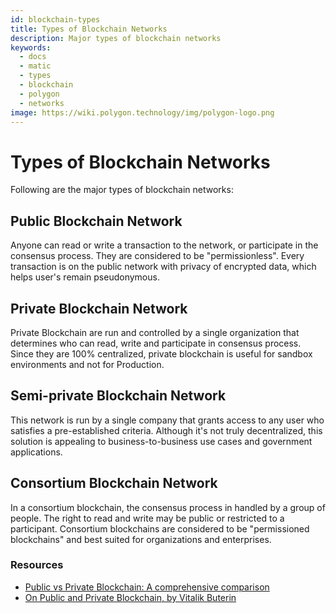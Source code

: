 ```yaml
---
id: blockchain-types
title: Types of Blockchain Networks
description: Major types of blockchain networks
keywords:
  - docs
  - matic
  - types
  - blockchain
  - polygon
  - networks
image: https://wiki.polygon.technology/img/polygon-logo.png
---
```


# Types of Blockchain Networks

Following are the major types of blockchain networks:

## Public Blockchain Network

Anyone can read or write a transaction to the network, or participate in the consensus process. They are considered to be "permissionless". Every transaction is on the public network with privacy of encrypted data, which helps user's remain pseudonymous.

## Private Blockchain Network

Private Blockchain are run and controlled by a single organization that determines who can read, write and participate in consensus process. Since they are 100% centralized, private blockchain is useful for sandbox environments and not for Production.

## Semi-private Blockchain Network

This network is run by a single company that grants access to any user who satisfies a pre-established criteria. Although it's not truly decentralized, this solution is appealing to business-to-business use cases and government applications.

## Consortium Blockchain Network

In a consortium blockchain, the consensus process in handled by a group of people. The right to read and write may be public or restricted to a participant. Consortium blockchains are considered to be "permissioned blockchains" and best suited for organizations and enterprises.

### Resources

- [Public vs Private Blockchain: A comprehensive comparison](https://www.blockchain-council.org/blockchain/public-vs-private-blockchain-a-comprehensive-comparison/)
- [On Public and Private Blockchain, by Vitalik Buterin](https://blog.ethereum.org/2015/08/07/on-public-and-private-blockchains/)

